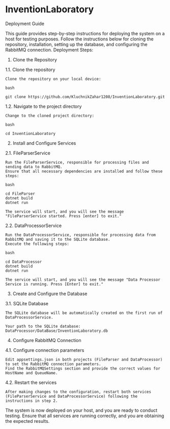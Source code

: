 # InventionLaboratory
Deployment Guide

This guide provides step-by-step instructions for deploying the system on a host for testing purposes. Follow the instructions below for cloning the repository, installation, setting up the database, and configuring the RabbitMQ connection.
Deployment Steps:
1. Clone the Repository

1.1. Clone the repository

    Clone the repository on your local device:

    bash

    git clone https://github.com/KluchnikZahar1208/InventionLaboratory.git

1.2. Navigate to the project directory

    Change to the cloned project directory:

    bash

    cd InventionLaboratory

2. Install and Configure Services

2.1. FileParserService

    Run the FileParserService, responsible for processing files and sending data to RabbitMQ.
    Ensure that all necessary dependencies are installed and follow these steps:

    bash

    cd FileParser
    dotnet build
    dotnet run

    The service will start, and you will see the message "FileParserService started. Press [enter] to exit."

2.2. DataProcessorService

    Run the DataProcessorService, responsible for processing data from RabbitMQ and saving it to the SQLite database.
    Execute the following steps:

    bash

    cd DataProcessor
    dotnet build
    dotnet run

    The service will start, and you will see the message "Data Processor Service is running. Press [Enter] to exit."

3. Create and Configure the Database

3.1. SQLite Database

    The SQLite database will be automatically created on the first run of DataProcessorService.

    Your path to the SQLite database: DataProcessor/DataBase/InventionLaboratory.db

4. Configure RabbitMQ Connection

4.1. Configure connection parameters

    Edit appsettings.json in both projects (FileParser and DataProcessor) to set the RabbitMQ connection parameters.
    Find the RabbitMQSettings section and provide the correct values for HostName and QueueName.

4.2. Restart the services

    After making changes to the configuration, restart both services (FileParserService and DataProcessorService) following the instructions in step 2.

The system is now deployed on your host, and you are ready to conduct testing. Ensure that all services are running correctly, and you are obtaining the expected results.
